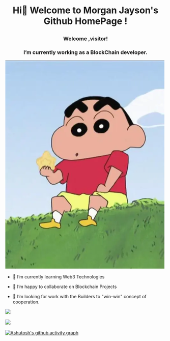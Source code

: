 #                                     <p align="center">Hi👋 Welcome to Morgan Jayson's Github  HomePage !</p>     

<!--
**panxiao46128/panxiao46128** is a ✨ _special_ ✨ repository because its `README.md` (this file) appears on your GitHub profile.

Here are some ideas to get you started:![labi1](https://user-images.githubusercontent.com/111492792/228155196-3f7f5f80-0696-4460-b638-237bbaedbe24.png)


- 🔭 I’m currently working on ...
- 🌱 I’m currently learning ...
- 👯 I’m looking to collaborate on ...
- 🤔 I’m looking for help with ...
- 💬 Ask me about ...
- 📫 How to reach me: ...
- 😄 Pronouns: ...
- ⚡ Fun fact: ...
-->
### <p align="center">Welcome ,visitor!</p>
### <p align="center">I’m currently working as a BlockChain developer.
</p>  

![image](https://github.com/panxiao46128/panxiao46128/blob/ebd5805cdb41b39c0fce147f9ec8c12bddcc5b03/labi1.png
)

- 🌱 I’m currently learning Web3 Technologies  


- 👯 I’m happy to collaborate on Blockchain Projects  


- 🤔 I’m looking for work with the Builders to "win-win" concept of cooperation.  


![](https://github-readme-stats.vercel.app/api/top-langs/?username=panxiao46128&theme=dark&layout=compact)






![](https://github-readme-stats.vercel.app/api?username=panxiao46128&show_icons=true&theme=dark&count_private=true)  



[![Ashutosh's github activity graph](https://github-readme-activity-graph.cyclic.app/graph?username=panxiao46128&theme=react)](https://github.com/ashutosh00710/github-readme-activity-graph)



